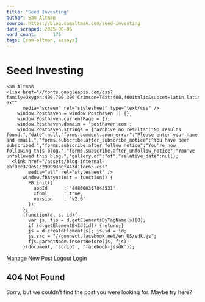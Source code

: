 ```yaml
---
title: "Seed Investing"
author: Sam Altman
source: https://blog.samaltman.com/seed-investing
date_scraped: 2025-08-06
word_count:      175
tags: [sam-altman, essays]
---
```


# Seed Investing

    Sam Altman
    <link href="//fonts.googleapis.com/css?family=Oxygen:400,700,300|Crimson+Text:400,400italic&subset=latin,latin-ext"
          media="screen" rel="stylesheet" type="text/css" />
        window.Posthaven = window.Posthaven || {};
        window.Posthaven.currentPage = {};
        window.Posthaven.domain = 'posthaven.com';
        window.Posthaven.strings = {"archive.no_results":"No results found.","date":null,"forms.comment.anon_error":"Please enter your name and email.","forms.subscribe.after_subscribe_notice":"You have been subscribed.","forms.subscribe.after_follow_notice":"You're now following this blog.","forms.subscribe.after_unfollow_notice":"You've unfollowed this blog.","gallery.of":"of","relative_date":null};
      <link href="/assets/blog-internal-ebf9cc379e51c299993a0f443d1fee65.css"
            media="all" rel="stylesheet" />
          window.fbAsyncInit = function() {
            FB.init({
              appId      : '488600357843531',
              xfbml      : true,
              version    : 'v2.6'
            });
          };
          (function(d, s, id){
            var js, fjs = d.getElementsByTagName(s)[0];
            if (d.getElementById(id)) {return;}
            js = d.createElement(s); js.id = id;
            js.src = "//connect.facebook.net/en_US/sdk.js";
            fjs.parentNode.insertBefore(js, fjs);
          }(document, 'script', 'facebook-jssdk'));
Manage
New Post
Logout
Login
## 404 Not Found
Sorry, but we couldn't find the post you were looking for.
Maybe try here?
    <script async="async" src="//platform.twitter.com/widgets.js"
              type="text/javascript">
      <script src="/assets/blog-56896baaa1bed614a7389ca92efb3991.js"
              type="text/javascript">
          var _gaq = _gaq || [];
          _gaq.push(['_setAccount', 'UA-38525690-2']);
          _gaq.push(['_setAllowLinker', true]);
          _gaq.push(['_trackPageview']);
          (function() {
            var ga = document.createElement('script'); ga.type = 'text/javascript'; ga.async = true;
            ga.src = ('https:' == document.location.protocol ? 'https://ssl' : 'http://www') +
                    '.google-analytics.com/ga.js';
            var s = document.getElementsByTagName('script')[0]; s.parentNode.insertBefore(ga, s);
          })();
        (function() {
          var desired_protocol = 'https:';
          var incoming_protocol = window.location.protocol;
          if(desired_protocol != incoming_protocol){
            window.location.href = desired_protocol + window.location.href.substring(incoming_protocol.length);
          }
        })();
